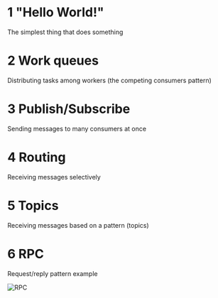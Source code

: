 # 1 "Hello World!"

The simplest thing that does something
# 2 Work queues

Distributing tasks among workers (the competing consumers pattern)
# 3 Publish/Subscribe

Sending messages to many consumers at once
# 4 Routing

Receiving messages selectively
# 5 Topics

Receiving messages based on a pattern (topics)
# 6 RPC

Request/reply pattern example

![RPC](https://www.rabbitmq.com/img/tutorials/python-six.png)